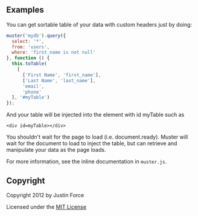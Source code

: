 ## Examples ##

You can get sortable table of your data with custom headers just by doing:

```javascript
muster('mydb').query({
  select: '*',
  from: 'users',
  where: 'first_name is not null'
}, function () {
  this.toTable(
    [
      ['First Name', 'first_name'],
      ['Last Name', 'last_name'],
      'email',
      'phone'
  ], '#myTable')
});
```

And your table will be injected into the element with id myTable such as 

    <div id=myTable></div>

You shouldn't wait for the page to load (i.e. document.ready). Muster will wait
for the document to load to inject the table, but can retrieve and manipulate
your data as the page loads.

For more information, see the inline documentation in `muster.js`.

## Copyright ##

Copyright 2012 by Justin Force

Licensed under the [MIT License](http://www.opensource.org/licenses/MIT)
